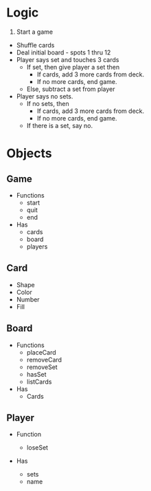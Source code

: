 # Logic

1. Start a game
- Shuffle cards
- Deal initial board - spots 1 thru 12
- Player says set and touches 3 cards
	- If set, then give player a set then
		 - If cards, add 3 more cards from deck.
		 - If no more cards, end game.
	- Else, subtract a set from player
- Player says no sets.
	- If no sets, then
		- If cards, add 3 more cards from deck.
		- If no more cards, end game.
	- If there is a set, say no. 

# Objects

## Game

- Functions
	- start
	- quit
	- end
- Has
	- cards
	- board
	- players

## Card

- Shape
- Color
- Number
- Fill

## Board

- Functions
	- placeCard
	- removeCard
	- removeSet
	- hasSet
	- listCards 
- Has
    - Cards


## Player

- Function
	- loseSet
	
- Has
	- sets 
	- name